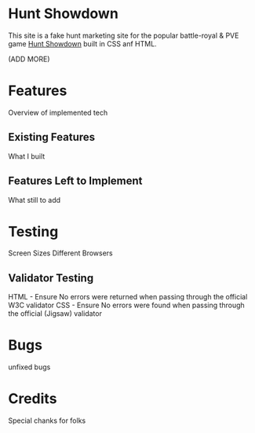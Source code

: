 # Hunt Showdown

This site is a fake hunt marketing site for the popular battle-royal & PVE game [Hunt Showdown](https://www.huntshowdown.com/) built in CSS anf HTML. 

(ADD MORE)

# Features
Overview of implemented tech

## Existing Features
What I built


## Features Left to Implement
What still to add

# Testing

Screen Sizes
Different Browsers

## Validator Testing

HTML - Ensure No errors were returned when passing through the official W3C validator
CSS - Ensure No errors were found when passing through the official (Jigsaw) validator

# Bugs

unfixed bugs

# Credits

Special chanks for folks